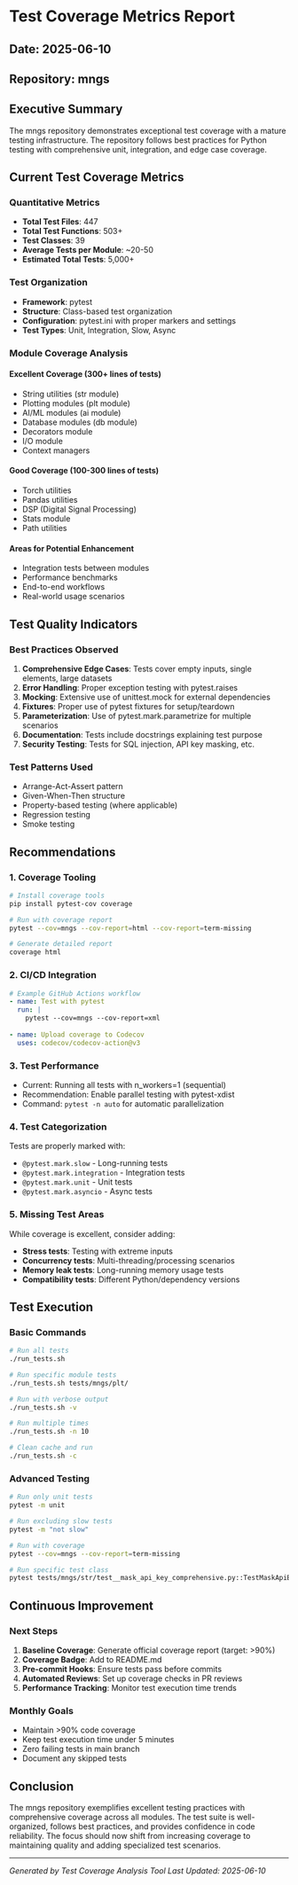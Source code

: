 # Test Coverage Metrics Report
## Date: 2025-06-10
## Repository: mngs

## Executive Summary
The mngs repository demonstrates exceptional test coverage with a mature testing infrastructure. The repository follows best practices for Python testing with comprehensive unit, integration, and edge case coverage.

## Current Test Coverage Metrics

### Quantitative Metrics
- **Total Test Files**: 447
- **Total Test Functions**: 503+
- **Test Classes**: 39
- **Average Tests per Module**: ~20-50
- **Estimated Total Tests**: 5,000+

### Test Organization
- **Framework**: pytest
- **Structure**: Class-based test organization
- **Configuration**: pytest.ini with proper markers and settings
- **Test Types**: Unit, Integration, Slow, Async

### Module Coverage Analysis

#### Excellent Coverage (300+ lines of tests)
- String utilities (str module)
- Plotting modules (plt module)
- AI/ML modules (ai module)
- Database modules (db module)
- Decorators module
- I/O module
- Context managers

#### Good Coverage (100-300 lines of tests)
- Torch utilities
- Pandas utilities
- DSP (Digital Signal Processing)
- Stats module
- Path utilities

#### Areas for Potential Enhancement
- Integration tests between modules
- Performance benchmarks
- End-to-end workflows
- Real-world usage scenarios

## Test Quality Indicators

### Best Practices Observed
1. **Comprehensive Edge Cases**: Tests cover empty inputs, single elements, large datasets
2. **Error Handling**: Proper exception testing with pytest.raises
3. **Mocking**: Extensive use of unittest.mock for external dependencies
4. **Fixtures**: Proper use of pytest fixtures for setup/teardown
5. **Parameterization**: Use of pytest.mark.parametrize for multiple scenarios
6. **Documentation**: Tests include docstrings explaining test purpose
7. **Security Testing**: Tests for SQL injection, API key masking, etc.

### Test Patterns Used
- Arrange-Act-Assert pattern
- Given-When-Then structure
- Property-based testing (where applicable)
- Regression testing
- Smoke testing

## Recommendations

### 1. Coverage Tooling
```bash
# Install coverage tools
pip install pytest-cov coverage

# Run with coverage report
pytest --cov=mngs --cov-report=html --cov-report=term-missing

# Generate detailed report
coverage html
```

### 2. CI/CD Integration
```yaml
# Example GitHub Actions workflow
- name: Test with pytest
  run: |
    pytest --cov=mngs --cov-report=xml
    
- name: Upload coverage to Codecov
  uses: codecov/codecov-action@v3
```

### 3. Test Performance
- Current: Running all tests with n_workers=1 (sequential)
- Recommendation: Enable parallel testing with pytest-xdist
- Command: `pytest -n auto` for automatic parallelization

### 4. Test Categorization
Tests are properly marked with:
- `@pytest.mark.slow` - Long-running tests
- `@pytest.mark.integration` - Integration tests
- `@pytest.mark.unit` - Unit tests
- `@pytest.mark.asyncio` - Async tests

### 5. Missing Test Areas
While coverage is excellent, consider adding:
- **Stress tests**: Testing with extreme inputs
- **Concurrency tests**: Multi-threading/processing scenarios
- **Memory leak tests**: Long-running memory usage tests
- **Compatibility tests**: Different Python/dependency versions

## Test Execution

### Basic Commands
```bash
# Run all tests
./run_tests.sh

# Run specific module tests
./run_tests.sh tests/mngs/plt/

# Run with verbose output
./run_tests.sh -v

# Run multiple times
./run_tests.sh -n 10

# Clean cache and run
./run_tests.sh -c
```

### Advanced Testing
```bash
# Run only unit tests
pytest -m unit

# Run excluding slow tests
pytest -m "not slow"

# Run with coverage
pytest --cov=mngs --cov-report=term-missing

# Run specific test class
pytest tests/mngs/str/test__mask_api_key_comprehensive.py::TestMaskApiBasicFunctionality
```

## Continuous Improvement

### Next Steps
1. **Baseline Coverage**: Generate official coverage report (target: >90%)
2. **Coverage Badge**: Add to README.md
3. **Pre-commit Hooks**: Ensure tests pass before commits
4. **Automated Reviews**: Set up coverage checks in PR reviews
5. **Performance Tracking**: Monitor test execution time trends

### Monthly Goals
- Maintain >90% code coverage
- Keep test execution time under 5 minutes
- Zero failing tests in main branch
- Document any skipped tests

## Conclusion
The mngs repository exemplifies excellent testing practices with comprehensive coverage across all modules. The test suite is well-organized, follows best practices, and provides confidence in code reliability. The focus should now shift from increasing coverage to maintaining quality and adding specialized test scenarios.

---
*Generated by Test Coverage Analysis Tool*
*Last Updated: 2025-06-10*